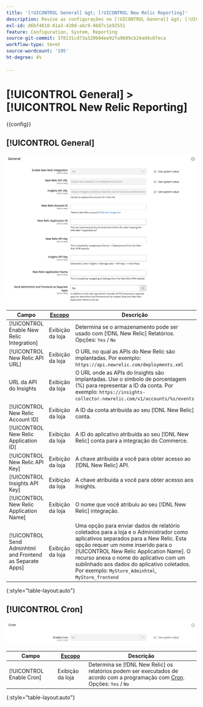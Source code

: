 ```yaml
---
title: '[!UICONTROL General] &gt; [!UICONTROL New Relic Reporting]'
description: Revise as configurações no [!UICONTROL General] &gt; [!UICONTROL New Relic Reporting] página do Administrador do Commerce.
exl-id: d6bf4810-81a3-420d-abc9-9b87c1e92551
feature: Configuration, System, Reporting
source-git-commit: 370131cd73a320b04ee92fa9609cb24ad4c07eca
workflow-type: tm+mt
source-wordcount: '195'
ht-degree: 4%

---
```


# [!UICONTROL General] > [!UICONTROL New Relic Reporting]

{{config}}

## [!UICONTROL General]

![Geral](./assets/new-relic-reporting-general.png)<!-- zoom -->

<!-- [General](https://docs.magento.com/user-guide/reports/new-relic-reporting.html) -->

| Campo | [Escopo](../../getting-started/websites-stores-views.md#scope-settings) | Descrição |
|--- |--- |--- |
| [!UICONTROL Enable New Relic Integration] | Exibição da loja | Determina se o armazenamento pode ser usado com [!DNL New Relic] Relatórios. Opções: `Yes` / `No` |
| [!UICONTROL New Relic API URL] | Exibição da loja | O URL no qual as APIs do New Relic são implantadas. Por exemplo: `https://api.newrelic.com/deployments.xml` |
| URL da API do Insights | Exibição da loja | O URL onde as APIs do Insights são implantadas. Use o símbolo de porcentagem (%) para representar a ID da conta. Por exemplo: `https://insights-collector.newrelic.com/v1/accounts/%s/events` |
| [!UICONTROL New Relic Account ID] | Exibição da loja | A ID da conta atribuída ao seu [!DNL New Relic] conta. |
| [!UICONTROL New Relic Application ID] | Exibição da loja | A ID do aplicativo atribuída ao seu [!DNL New Relic] conta para a integração do Commerce. |
| [!UICONTROL New Relic API Key] | Exibição da loja | A chave atribuída a você para obter acesso ao [!DNL New Relic] API. |
| [!UICONTROL Insights API Key] | Exibição da loja | A chave atribuída a você para obter acesso aos Insights. |
| [!UICONTROL New Relic Application Name] | Exibição da loja | O nome que você atribuiu ao seu [!DNL New Relic] integração. |
| [!UICONTROL Send Adminhtml and Frontend as Separate Apps] | Exibição da loja | Uma opção para enviar dados de relatório coletados para a loja e o Administrador como aplicativos separados para a New Relic. Esta opção requer um nome inserido para o [!UICONTROL New Relic Application Name]. O recurso anexa o nome do aplicativo com um sublinhado aos dados do aplicativo coletados. Por exemplo: `MyStore_Adminhtml`, `MyStore_frontend` |

{:style=&quot;table-layout:auto&quot;}

## [!UICONTROL Cron]

![Cron](./assets/new-relic-reporting-cron.png)<!-- zoom -->

<!-- Cron](https://docs.magento.com/user-guide/system/cron.html) -->

| Campo | [Escopo](../../getting-started/websites-stores-views.md#scope-settings) | Descrição |
|--- |--- |--- |
| [!UICONTROL Enable Cron] | Exibição da loja | Determina se [!DNL New Relic] os relatórios podem ser executados de acordo com a programação com [Cron](../../systems/cron.md). Opções: `Yes` / `No` |

{:style=&quot;table-layout:auto&quot;}
